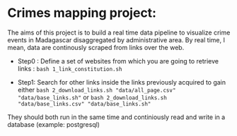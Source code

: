 # Crimes mapping project:

The aims of this project is to build a real time data pipeline to visualize crime events in Madagascar disaggregated by administrative area. By real time, I mean, data are continously scraped from links over the web.


* Step0 : Define a set of websites from which you are going to retrieve links : `bash 1_link_constitution.sh`

* Step1: Search for other links inside the links previously acquired to gain either `bash 2_download_links.sh "data/all_page.csv" "data/base_links.sh"` or `bash 2_download_links.sh "data/base_links.csv" "data/base_links.sh"`

They should both run in the same time and continiously read and write in a database (example: postgresql)
